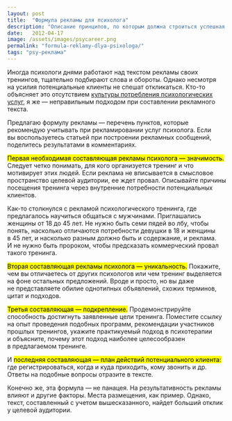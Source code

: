 ```yaml
---
layout: post
title:  "Формула рекламы для психолога"
description: "Описание принципов, по которым должна строиться успешная реклама психолога"
date:   2012-04-17			 
image: /assets/images/psycareer.png
permalink: "formula-reklamy-dlya-psixologa/"
tags: "psy-реклама"
---
```


<p>Иногда психологи днями работают над текстом рекламы своих тренингов, тщательно подбирают слова и&nbsp;обороты. Однако несмотря на&nbsp;усилия потенциальные клиенты не&nbsp;спешат откликаться. Кто-то объясняет это отсутствием <a href="/stereotipy-potrebleniya-psixologicheskix-uslug/">культуры потребления психологических услуг</a>, я&nbsp;же&nbsp;— неправильным подходом при составлении рекламного текста.</p>
<p>Предлагаю формулу рекламы&nbsp;— перечень пунктов, которые рекомендую учитывать при рекламировании услуг психолога. Если вы&nbsp;воспользуетесь статьей при построении рекламных сообщений, поделитесь результатами в&nbsp;комментариях.</p>
<p><mark>Первая необходимая составляющая рекламы психолога&nbsp;— значимость.</mark> Следует четко понимать, для кого организуется тренинг и&nbsp;что мотивирует этих людей. Если реклама не&nbsp;вписывается в&nbsp;смысловое пространство целевой аудитории, ее&nbsp;ждет провал. Описывайте причины посещения тренинга через внутренние потребности потенциальных клиентов.</p>
<p>Как-то столкнулся с&nbsp;рекламой психологического тренинга, где предлагалось научиться общаться с&nbsp;мужчинами. Приглашались женщины от&nbsp;18&nbsp;до&nbsp;45&nbsp;лет. Не&nbsp;нужно быть семи пядей во&nbsp;лбу, чтобы понять, насколько отличаются потребности девушки в&nbsp;18&nbsp;и&nbsp;женщины в&nbsp;45&nbsp;лет, и&nbsp;насколько разным должно быть и&nbsp;содержание, и&nbsp;реклама. И&nbsp;не&nbsp;нужно быть пророком, чтобы предсказать коммерческий провал такого тренинга.</p>
<p><mark>Вторая составляющая рекламы психолога&nbsp;— уникальность.</mark> Покажите, чем вы&nbsp;отличаетесь от&nbsp;других психологов или чем тренинг выделяется на&nbsp;фоне остальных предложений. Вроде и&nbsp;просто, но&nbsp;вы&nbsp;даже не&nbsp;представляете обилие однотипных объявлений, схожих терминов, цитат и&nbsp;подходов.</p>
<p><mark>Третья составляющая&nbsp;— подкрепление.</mark> Продемонстрируйте способность достигнуть заявленные цели тренинга. Поместите ссылку на&nbsp;опыт проведения подобных программ, рекомендации участников прошлых тренингов, укажите практикуемый подход в&nbsp;психотерапии и&nbsp;объясните, почему этот подход наиболее целесообразен в&nbsp;предлагаемом тренинге.</p>
<p>И&nbsp;<mark>последняя составляющая&nbsp;— план действий потенциального клиента:</mark> где регистрироваться, когда и&nbsp;куда приходить, кому звонить и&nbsp;др. Ответы на&nbsp;подобные вопросы отразите в&nbsp;тексте.</p>
<p>Конечно&nbsp;же, эта формула&nbsp;— не&nbsp;панацея. На&nbsp;результативность рекламы влияют и&nbsp;другие факторы. Места размещения, как пример. Однако, текст, составленный с&nbsp;учетом вышесказанного, найдет больший отклик у&nbsp;целевой аудитории.</p>